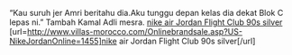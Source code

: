 “Kau suruh jer Amri beritahu dia.Aku tunggu depan kelas dia dekat Blok C lepas ni.” Tambah Kamal Adli mesra.
 <a href="http://www.villas-morocco.com/Onlinebrandsale.asp?US-NikeJordanOnline=1455" >nike air Jordan Flight Club 90s silver</a>
[url=http://www.villas-morocco.com/Onlinebrandsale.asp?US-NikeJordanOnline=1455]nike air Jordan Flight Club 90s silver[/url]